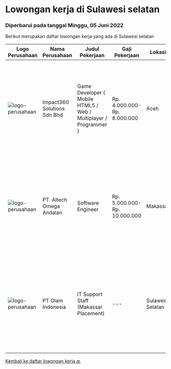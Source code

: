 
  # Lowongan kerja di Sulawesi selatan

  ### Diperbarui pada tanggal Minggu, 05 Juni 2022

  Berikut merupakan daftar lowongan kerja yang ada di Sulawesi selatan

  |Logo Perusahaan | Nama Perusahaan | Judul Pekerjaan | Gaji Pekerjaan | Lokasi | Deskripsi | Tanggal diunggah | Pranala |
  | -------------- | --------------- | --------------- | --------- | --------- | -------------- | ------- | ----------- |
  |![logo-perusahaan](https://image-service-cdn.seek.com.au/06b729438205195a03d4bcec08ce1ddd5d9c1576/ee4dce1061f3f616224767ad58cb2fc751b8d2dc)|Impact360 Solutions Sdn Bhd|Game Developer ( Mobile HTML5 / Web / Multiplayer / Programmer )|Rp. 4.000.000-Rp. 8.000.000|Aceh|We are hiring remote HTML5 game developers from all parts of Indonesia. If you have real experience building HTML5 games or applications, you're...|Kamis, 02 Juni 2022|https://www.jobstreet.co.id/id/job/game-developer-mobile-html5-web-multiplayer-programmer-4973495/origin/my?token=0~7bbd3aa2-a782-4ae5-b0e2-12e02637c8b6&sectionRank=1&jobId=jobstreet-my-job-4973495|
|![logo-perusahaan](https://image-service-cdn.seek.com.au/fed256614e30f8ce105096f2f56e6c8e4e36b945/ee4dce1061f3f616224767ad58cb2fc751b8d2dc)|PT. Altech Omega Andalan|Software Engineer|Rp. 5.000.000-Rp. 10.000.000|Makassar|Tanggung Jawab Kerja: Menganalisa, desain, develop dan implementasi teknologi pada beberapa platform sesuai dengan keinginan pelanggan Menjamin...|Rabu, 25 Mei 2022|https://www.jobstreet.co.id/id/job/software-engineer-3875629?token=0~7bbd3aa2-a782-4ae5-b0e2-12e02637c8b6&sectionRank=2&jobId=jobstreet-id-job-3875629|
|![logo-perusahaan](https://image-service-cdn.seek.com.au/7668f8ba6f215857c6b491a199a2476689c52d6a/ee4dce1061f3f616224767ad58cb2fc751b8d2dc)|PT Olam Indonesia|IT Support Staff (Makassar Placement)|---|Sulawesi Selatan|About JIVAJIVA Indonesia is a group of Olam International, one of the largest agribusiness in the world. At Jiva Indonesia, we’re focused on solving...|Senin, 09 Mei 2022|https://www.jobstreet.co.id/id/job/it-support-staff-makassar-placement-3875166?token=0~7bbd3aa2-a782-4ae5-b0e2-12e02637c8b6&sectionRank=3&jobId=jobstreet-id-job-3875166|


  [Kembali ke daftar lowongan kerja 🔙](../README.md#daftar-lowongan-kerja)
  